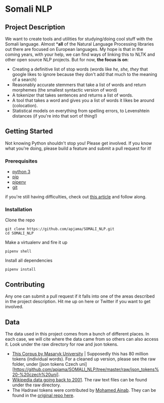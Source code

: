 # Somali NLP

## Project Description
We want to create tools and utilities for studying/doing cool stuff with the Somali language. Almost *****all**** of the Natural Language Processing libraries out there are focused on European languages. My hope is that in the coming years, with your help, we can find ways of linking this to NLTK and other open source NLP projects. But for now, ****the focus is on****:
* Creating a definitive list of stop words (words like *he, she, they* that google likes to ignore because they don't add that much to the meaning of a search)
* Reasonably accurate stemmers that take a list of words and return morphemes (the smallest syntactic version of word)
* A tokenizer that takes sentences and returns a list of words.
* A tool that takes a word and gives you a list of words it likes be around (colocation).
* Statistical models on everything from spelling errors, to Levenshtein distances (if you're into that sort of thing!)  
## Getting Started
Not knowing Python shouldn't stop you! Please get involved. If you know what you're doing, please build a feature and submit a pull request for it!
### Prerequisites
* [python 3](https://wiki.python.org/moin/BeginnersGuide/Download)
* [pip](https://pip.pypa.io/en/stable/installing/)
* [pipenv](https://pipenv.readthedocs.io/en/latest/)
* [git](https://git-scm.com/book/en/v2/Getting-Started-Installing-Git)

if you're still having difficulties, check out [this article](https://docs.python-guide.org/) and follow along.

### Installation

Clone the repo
```
git clone https://github.com/apjama/SOMALI_NLP.git
cd SOMALI_NLP
```  
Make a virtualenv and fire it up
```
pipenv shell
```  
Install all dependencies
```
pipenv install
```

## Contributing
Any one can submit a pull request if it falls into one of the areas described in the project description. Hit me up on here or Twitter if you want to get involved. 

## Data
The data used in this project comes from a bunch of different places. In each case, we will cite where the data came from so others can also access it. Look under the raw directory for row and json tokens. 

* [This Corpus by Masaryk University](http://habit-project.eu/wiki/SetOfEthiopianWebCorpora) | Supposedly this has 80 million tokens (individual words). For a cleaned up version, please see the raw folder, under 
[json tokens Czech uni][https://github.com/apjama/SOMALI_NLP/tree/master/raw/json_tokens%20-%20czech%20uni].
* [Wikipedia data going back to 2001](https://github.com/apjama/SOMALI_NLP/tree/master/raw/raw_text%20-%20wikipedia). The raw text files can be found under the raw directory. 
* The Hadrawi tokens were contributed by [Mohamed Ainab](https://twitter.com/mohamedainab). 
They can be found in the [original repo here](https://github.com/codeforsomalia/hadrawi). 


